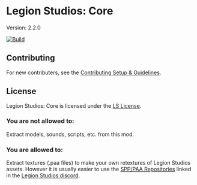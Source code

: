 <!-- If you want to make changes to this README, you need to also modify the README.md in the docs folder as well -->

# Legion Studios: Core
Version: 2.2.0

[![Build](https://github.com/Legion-Studios/LegionCore/actions/workflows/hemtt.yml/badge.svg)](https://github.com/Legion-Studios/LegionCore/actions/workflows/build.yml)

## Contributing
For new contributers, see the [Contributing Setup & Guidelines](./.github/CONTRIBUTING.md).

## License
Legion Studios: Core is licensed under the [LS License](./LICENSE.md).

### You are not allowed to:
Extract models, sounds, scripts, etc. from this mod.

### You are allowed to:
Extract textures (.paa files) to make your own retextures of Legion Studios assets. However it is usually easier to use the [SPP/PAA Repositories](https://ptb.discord.com/channels/461042140756180992/1079590739459199007) linked in the [Legion Studios discord](https://discord.gg/legion-studios-official-server-461042140756180992).